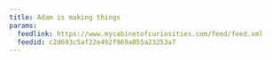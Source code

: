 ```yaml
---
title: Adam is making things
params:
  feedlink: https://www.mycabinetofcuriosities.com/feed/feed.xml
  feedid: c2d693c5af22e492f969a055a23253a7
---
```

